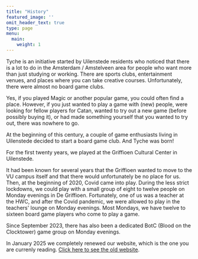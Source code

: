 ```yaml
---
title: "History"
featured_image: ''
omit_header_text: true
type: page
menu:
  main:
    weight: 1
---
```


Tyche is an initiative started by Uilenstede residents who noticed that there is a lot to do in the Amsterdam / Amstelveen area for people who want more than just studying or working. There are sports clubs, entertainment venues, and places where you can take creative courses. Unfortunately, there were almost no board game clubs.

Yes, if you played Magic or another popular game, you could often find a place. However, if you just wanted to play a game with (new) people, were looking for fellow players for Catan, wanted to try out a new game (before possibly buying it), or had made something yourself that you wanted to try out, there was nowhere to go.

At the beginning of this century, a couple of game enthusiasts living in Uilenstede decided to start a board game club. And Tyche was born!

For the first twenty years, we played at the Griffioen Cultural Center in Uilenstede.

It had been known for several years that the Griffioen wanted to move to the VU campus itself and that there would unfortunately be no place for us. Then, at the beginning of 2020, Covid came into play. During the less strict lockdowns, we could play with a small group of eight to twelve people on Monday evenings in De Griffioen. Fortunately, one of us was a teacher at the HWC, and after the Covid pandemic, we were allowed to play in the teachers' lounge on Monday evenings. Most Mondays, we have twelve to sixteen board game players who come to play a game.

Since September 2023, there has also been a dedicated BotC (Blood on the Clocktower) game group on Monday evenings.

In January 2025 we completely renewed our website, which is the one you are currenly reading. [Click here to see the old website](/old_site/).
